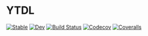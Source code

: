 # YTDL

[![Stable](https://img.shields.io/badge/docs-stable-blue.svg)](https://okshouiti.github.io/YTDL.jl/stable)
[![Dev](https://img.shields.io/badge/docs-dev-blue.svg)](https://okshouiti.github.io/YTDL.jl/dev)
[![Build Status](https://travis-ci.com/okshouiti/YTDL.jl.svg?branch=master)](https://travis-ci.com/okshouiti/YTDL.jl)
[![Codecov](https://codecov.io/gh/okshouiti/YTDL.jl/branch/master/graph/badge.svg)](https://codecov.io/gh/okshouiti/YTDL.jl)
[![Coveralls](https://coveralls.io/repos/github/okshouiti/YTDL.jl/badge.svg?branch=master)](https://coveralls.io/github/okshouiti/YTDL.jl?branch=master)
